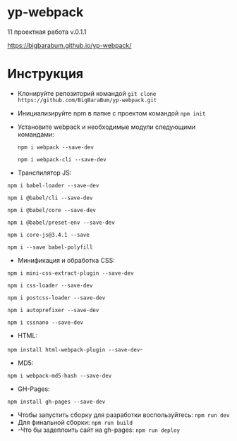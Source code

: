 # yp-webpack
11 проектная работа 
v.0.1.1

https://bigbarabum.github.io/yp-webpack/

# Инструкция

- Клонируйте репозиторий командой
`git clone https://github.com/BigBaraBum/yp-webpack.git`
- Инициализируйте npm в папке с проектом командой
`npm init`
- Установите webpack и необходимые модули следующими командами:

	```npm i webpack --save-dev```

	```npm i webpack-cli --save-dev```
- Транспилятор JS:

```npm i babel-loader --save-dev```

```npm i @babel/cli --save-dev```

```npm i @babel/core --save-dev```

```npm i @babel/preset-env --save-dev```

```npm i core-js@3.4.1 --save```

```npm i --save babel-polyfill```
- Минификация и обработка CSS:

```npm i mini-css-extract-plugin --save-dev```

```npm i css-loader --save-dev```

```npm i postcss-loader --save-dev```

```npm i autoprefixer --save-dev```

```npm i cssnano --save-dev```
- HTML:

```npm install html-webpack-plugin --save-dev```-
- MD5:

```npm i webpack-md5-hash --save-dev```
- GH-Pages:

```npm install gh-pages --save-dev```



- Чтобы запустить сборку для разработки воспользуйтесь:
```npm run dev```
- Для финальной сборки:
```npm run build```
- -Что бы задеплоить сайт на gh-pages:
```npm run deploy```

